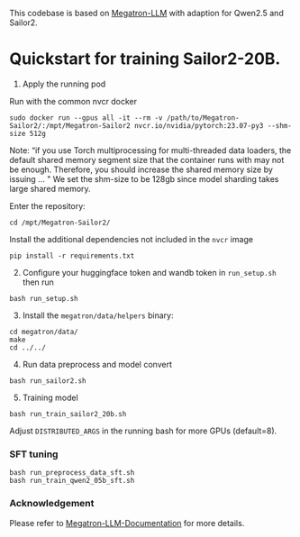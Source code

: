This codebase is based on [Megatron-LLM](https://github.com/epfLLM/Megatron-LLM/) with adaption for Qwen2.5 and Sailor2.

# Quickstart for training Sailor2-20B. 

1. Apply the running pod

Run with the common nvcr docker
```
sudo docker run --gpus all -it --rm -v /path/to/Megatron-Sailor2/:/mpt/Megatron-Sailor2 nvcr.io/nvidia/pytorch:23.07-py3 --shm-size 512g
```


Note: “if you use Torch multiprocessing for multi-threaded data loaders, the default shared memory segment size that the container runs with may not be enough. Therefore, you should increase the shared memory size by issuing … "
We set the shm-size to be 128gb since model sharding takes large shared memory.


Enter the repository:
```
cd /mpt/Megatron-Sailor2/
```

Install the additional dependencies not included in the `nvcr` image
```
pip install -r requirements.txt
```


2. Configure your huggingface token and wandb token in `run_setup.sh` then run

```
bash run_setup.sh
```

3. Install the ```megatron/data/helpers``` binary:

```
cd megatron/data/
make
cd ../../
```

4. Run data preprocess and model convert

```
bash run_sailor2.sh
```

5. Training model

```
bash run_train_sailor2_20b.sh
```

Adjust `DISTRIBUTED_ARGS` in the running bash for more GPUs (default=8).



### SFT tuning

```
bash run_preprocess_data_sft.sh
bash run_train_qwen2_05b_sft.sh
```

### Acknowledgement
Please refer to [Megatron-LLM-Documentation](https://epfllm.github.io/Megatron-LLM/guide/getting_started.html#setup) for more details.